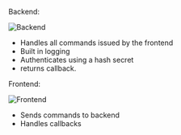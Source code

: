 Backend:

![Backend](https://adameastwood.com/.bmp/backend.png "Screenshot of backend")

  - Handles all commands issued by the frontend
  - Built in logging
  - Authenticates using a hash secret
  - returns callback.

Frontend:

![Frontend](https://adameastwood.com/.bmp/frontend.png "Screenshot of frontend")
  
  - Sends commands to backend
  - Handles callbacks
